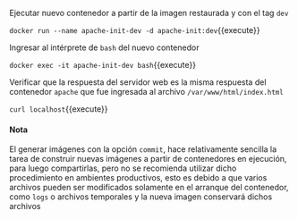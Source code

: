 Ejecutar nuevo contenedor a partir de la imagen restaurada y con el tag `dev`

`docker run --name apache-init-dev -d apache-init:dev`{{execute}}

Ingresar al intérprete de `bash` del nuevo contenedor

`docker exec -it apache-init-dev bash`{{execute}}

Verificar que la respuesta del servidor web es la misma respuesta del contenedor `apache` que fue ingresada al archivo `/var/www/html/index.html`

`curl localhost`{{execute}}

#### Nota
El generar imágenes con la opción `commit`, hace relativamente sencilla la tarea de construir nuevas imágenes a partir de contenedores en ejecución, para luego compartirlas, pero no se recomienda utilizar dicho procedimiento en ambientes productivos, esto es debido a que varios archivos pueden ser modificados solamente en el arranque del contenedor, como `logs` o archivos temporales y la nueva imagen conservará dichos archivos
